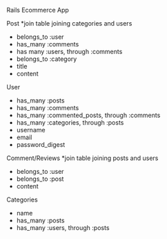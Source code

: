 Rails Ecommerce App

Post *join table joining categories and users
  - belongs_to :user
  - has_many :comments
  - has many :users, through :comments
  - belongs_to :category
  - title
  - content

User
  - has_many :posts
  - has_many :comments
  - has_many :commented_posts, through :comments
  - has_many :categories, through :posts
  - username
  - email
  - password_digest

Comment/Reviews *join table joining posts and users
  - belongs_to :user
  - belongs_to :post
  - content

Categories
  - name
  - has_many :posts
  - has_many :users, through :posts